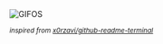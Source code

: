<div align="justify">
<picture>
    <source media="(prefers-color-scheme: dark)" srcset="https://i.ibb.co/b5p4DZ94/output-gif.gif">
    <source media="(prefers-color-scheme: light)" srcset="https://i.ibb.co/b5p4DZ94/output-gif.gif">
    <img alt="GIFOS" src="https://i.ibb.co/b5p4DZ94/output-gif.gif">
</picture>

<sub><i>inspired from [x0rzavi/github-readme-terminal](https://github.com/x0rzavi/github-readme-terminal)</i></sub>

</div>

<!-- Image deletion URL: https://ibb.co/KxCtSkvt/9880495f5d45ffd247d8a635a18e3f63 -->